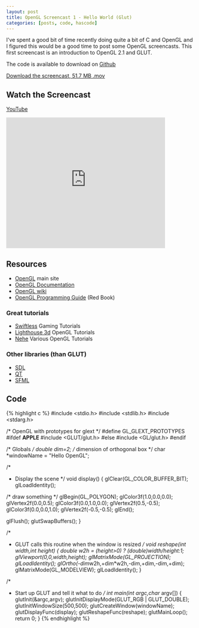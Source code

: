 ```yaml
---
layout: post
title: OpenGL Screencast 1 - Hello World (Glut)
categories: [posts, code, hascode]
---
```

I've spent a good bit of time recently doing quite a bit of C and OpenGL and I figured this would be a good time to post some OpenGL screencasts. This first screencast is an introduction to OpenGL 2.1 and GLUT.

The code is available to download on [Github](https://github.com/davidwparker/opengl-screencasts-1)

[Download the screencast, 51.7 MB .mov](https://dl.dropboxusercontent.com/s/q96n5eyd9cvlrpb/episode-001.mov?dl=1)

## Watch the Screencast

[YouTube](http://www.youtube.com/watch?v=QO4NTBWJQLg)

<iframe width="425" height="349" src="http://www.youtube.com/embed/QO4NTBWJQLg?hl=en&fs=1" frameborder="0" allowfullscreen></iframe>

## Resources

* [OpenGL](http://www.opengl.org/) main site
* [OpenGL Documentation](http://www.opengl.org/documentation/)
* [OpenGL wiki](http://www.opengl.org/wiki/Main_Page)
* [OpenGL Programming Guide](http://www.opengl-redbook.com/) (Red Book)

### Great tutorials

* [Swiftless](http://www.swiftless.com/) Gaming Tutorials
* [Lighthouse 3d](http://www.lighthouse3d.com/) OpenGL Tutorials
* [Nehe](http://nehe.gamedev.net/) Various OpenGL Tutorials

### Other libraries (than GLUT)

* [SDL](http://www.libsdl.org/)
* [QT](http://qt.nokia.com/)
* [SFML](http://www.sfml-dev.org/)

## Code

{% highlight c %}
#include <stdio.h>
#include <stdlib.h>
#include <stdarg.h>

/*  OpenGL with prototypes for glext */
#define GL_GLEXT_PROTOTYPES
#ifdef __APPLE__
#include <GLUT/glut.h>
#else
#include <GL/glut.h>
#endif

/*  Globals */
double dim=2; /* dimension of orthogonal box */
char *windowName = "Hello OpenGL";

/*
 *  Display the scene
 */
void display()
{
  glClear(GL_COLOR_BUFFER_BIT);
  glLoadIdentity();

  /* draw something */
  glBegin(GL_POLYGON);
  glColor3f(1.0,0.0,0.0);
  glVertex2f(0.0,0.5);
  glColor3f(0.0,1.0,0.0);
  glVertex2f(0.5,-0.5);
  glColor3f(0.0,0.0,1.0);
  glVertex2f(-0.5,-0.5);
  glEnd();

  glFlush();
  glutSwapBuffers();
}

/*
 *  GLUT calls this routine when the window is resized
 */
void reshape(int width,int height)
{
  double w2h = (height>0) ? (double)width/height:1;
  glViewport(0,0,width,height);
  glMatrixMode(GL_PROJECTION);
  glLoadIdentity();
  glOrtho(-dim*w2h,+dim*w2h,-dim,+dim,-dim,+dim);
  glMatrixMode(GL_MODELVIEW);
  glLoadIdentity();
}

/*
 *  Start up GLUT and tell it what to do
 */
int main(int argc,char* argv[])
{
  glutInit(&argc,argv);
  glutInitDisplayMode(GLUT_RGB | GLUT_DOUBLE);
  glutInitWindowSize(500,500);
  glutCreateWindow(windowName);
  glutDisplayFunc(display);
  glutReshapeFunc(reshape);
  glutMainLoop();
  return 0;
}
{% endhighlight %}
